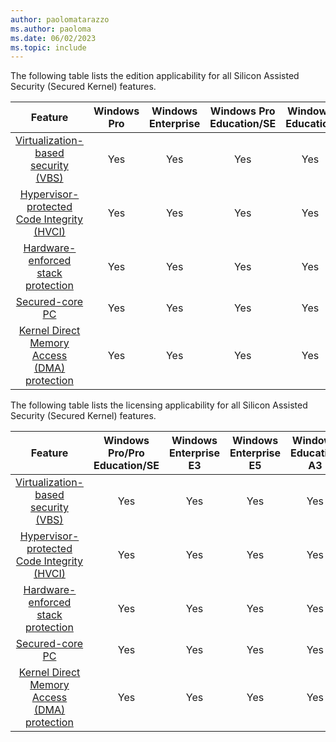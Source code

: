 ```yaml
---
author: paolomatarazzo
ms.author: paoloma
ms.date: 06/02/2023
ms.topic: include
---
```


The following table lists the edition applicability for all Silicon Assisted Security (Secured Kernel) features.

|Feature|Windows Pro|Windows Enterprise|Windows Pro Education/SE|Windows Education|
|:-:|:-:|:-:|:-:|:-:|
|[Virtualization-based security (VBS)](/windows-hardware/design/device-experiences/oem-vbs)|Yes|Yes|Yes|Yes|
|[Hypervisor-protected Code Integrity (HVCI)](/windows-hardware/design/device-experiences/oem-hvci-enablement)|Yes|Yes|Yes|Yes|
|[Hardware-enforced stack protection](https://techcommunity.microsoft.com/t5/windows-os-platform-blog/understanding-hardware-enforced-stack-protection/ba-p/1247815)|Yes|Yes|Yes|Yes|
|[Secured-core PC](/windows-hardware/design/device-experiences/oem-highly-secure-11)|Yes|Yes|Yes|Yes|
|[Kernel Direct Memory Access (DMA) protection](../../hardware-security/kernel-dma-protection-for-thunderbolt.md)|Yes|Yes|Yes|Yes|

The following table lists the licensing applicability for all Silicon Assisted Security (Secured Kernel) features.

|Feature|Windows Pro/Pro Education/SE|Windows Enterprise E3|Windows Enterprise E5|Windows Education A3|Windows Education A5|
|:-:|:-:|:-:|:-:|:-:|:-:|
|[Virtualization-based security (VBS)](/windows-hardware/design/device-experiences/oem-vbs)|Yes|Yes|Yes|Yes|Yes|
|[Hypervisor-protected Code Integrity (HVCI)](/windows-hardware/design/device-experiences/oem-hvci-enablement)|Yes|Yes|Yes|Yes|Yes|
|[Hardware-enforced stack protection](https://techcommunity.microsoft.com/t5/windows-os-platform-blog/understanding-hardware-enforced-stack-protection/ba-p/1247815)|Yes|Yes|Yes|Yes|Yes|
|[Secured-core PC](/windows-hardware/design/device-experiences/oem-highly-secure-11)|Yes|Yes|Yes|Yes|Yes|
|[Kernel Direct Memory Access (DMA) protection](../../hardware-security/kernel-dma-protection-for-thunderbolt.md)|Yes|Yes|Yes|Yes|Yes|
